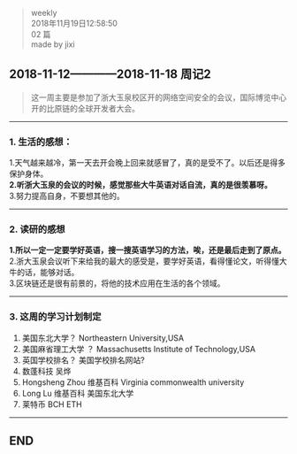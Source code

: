 > weekly  
> 2018年11月19日12:58:50         
> 02 篇  
>made by jixi

## 2018-11-12————2018-11-18 周记2

>这一周主要是参加了浙大玉泉校区开的网络空间安全的会议，国际博览中心开的比原链的全球开发者大会。

----------
### 1. 生活的感想：

1.天气越来越冷，第一天去开会晚上回来就感冒了，真的是受不了。以后还是得多保护身体。  
<b>2.听浙大玉泉的会议的时候，感觉那些大牛英语对话自流，真的是很羡慕呀。</b>  
3.努力提高自身，不要想其他的。  

----------
### 2. 读研的感想
<b>1.所以一定一定要学好英语，搜一搜英语学习的方法，唉，还是最后走到了原点。</b>  
2.浙大玉泉会议听下来给我的最大的感受是，要学好英语，看得懂论文，听得懂大牛的话，能够对话。  
3.区块链还是很有前景的，将他的技术应用在生活的各个领域。  


----------
### 3. 这周的学习计划制定
1. 美国东北大学？ Northeastern University,USA  
2. 美国麻省理工大学 ？ Massachusetts Institute of Technology,USA  
3. 英国学校排名？   美国学校排名网站?  
4. 数蓬科技 吴烨  
5. Hongsheng Zhou 维基百科 Virginia commonwealth university  
6. Long Lu 维基百科 美国东北大学
7. 莱特币 BCH ETH 
----------
## END

